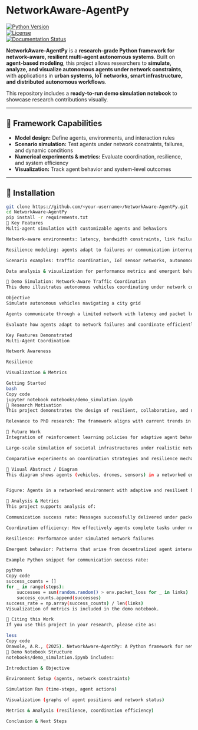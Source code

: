 # NetworkAware-AgentPy

[![Python Version](https://img.shields.io/badge/python-3.9%2B-blue)](https://www.python.org/)  
[![License](https://img.shields.io/github/license/<your-username>/NetworkAware-AgentPy)](https://github.com/<your-username>/NetworkAware-AgentPy/blob/main/LICENSE)  
[![Documentation Status](https://readthedocs.org/projects/agentpy/badge/?version=latest)](https://agentpy.readthedocs.io/en/latest/?badge=latest)

**NetworkAware-AgentPy** is a **research-grade Python framework for network-aware, resilient multi-agent autonomous systems**. Built on **agent-based modeling**, this project allows researchers to **simulate, analyze, and visualize autonomous agents under network constraints**, with applications in **urban systems, IoT networks, smart infrastructure, and distributed autonomous workflows**.

This repository includes a **ready-to-run demo simulation notebook** to showcase research contributions visually.

---

## 🔹 Framework Capabilities

- **Model design:** Define agents, environments, and interaction rules  
- **Scenario simulation:** Test agents under network constraints, failures, and dynamic conditions  
- **Numerical experiments & metrics:** Evaluate coordination, resilience, and system efficiency  
- **Visualization:** Track agent behavior and system-level outcomes  

---

## 🔹 Installation

```bash
git clone https://github.com/<your-username>/NetworkAware-AgentPy.git
cd NetworkAware-AgentPy
pip install -r requirements.txt
🔹 Key Features
Multi-agent simulation with customizable agents and behaviors

Network-aware environments: latency, bandwidth constraints, link failures

Resilience modeling: agents adapt to failures or communication interruptions

Scenario examples: traffic coordination, IoT sensor networks, autonomous drone fleets

Data analysis & visualization for performance metrics and emergent behaviors

🔹 Demo Simulation: Network-Aware Traffic Coordination
This demo illustrates autonomous vehicles coordinating under network constraints in a simulated urban environment.

Objective
Simulate autonomous vehicles navigating a city grid

Agents communicate through a limited network with latency and packet loss

Evaluate how agents adapt to network failures and coordinate efficiently

Key Features Demonstrated
Multi-Agent Coordination

Network Awareness

Resilience

Visualization & Metrics

Getting Started
bash
Copy code
jupyter notebook notebooks/demo_simulation.ipynb
🔹 Research Motivation
This project demonstrates the design of resilient, collaborative, and network-aware multi-agent autonomous systems. It bridges theory and practical applications in urban infrastructure, IoT, and distributed systems, supporting research in autonomous workflows, agentic AI, and network-aware decision-making.

Relevance to PhD research: The framework aligns with current trends in agentic AI, multi-agent orchestration, and autonomous systems, providing hands-on experiments relevant to MIT IDSS and interdisciplinary autonomous systems research.

🔹 Future Work
Integration of reinforcement learning policies for adaptive agent behavior

Large-scale simulation of societal infrastructures under realistic network conditions

Comparative experiments on coordination strategies and resilience mechanisms

🔹 Visual Abstract / Diagram
This diagram shows agents (vehicles, drones, sensors) in a networked environment, highlighting communication links and resilience mechanisms:


Figure: Agents in a networked environment with adaptive and resilient behaviors.

🔹 Analysis & Metrics
This project supports analysis of:

Communication success rate: Messages successfully delivered under packet loss

Coordination efficiency: How effectively agents complete tasks under network constraints

Resilience: Performance under simulated network failures

Emergent behavior: Patterns that arise from decentralized agent interactions

Example Python snippet for communication success rate:

python
Copy code
success_counts = []
for _ in range(steps):
    successes = sum(random.random() > env.packet_loss for _ in links)
    success_counts.append(successes)
success_rate = np.array(success_counts) / len(links)
Visualization of metrics is included in the demo notebook.

🔹 Citing this Work
If you use this project in your research, please cite as:

less
Copy code
Onawole, A.R., (2025). NetworkAware-AgentPy: A Python framework for network-aware multi-agent autonomous systems. GitHub Repository, https://github.com/<your-username>/NetworkAware-AgentPy
🔹 Demo Notebook Structure
notebooks/demo_simulation.ipynb includes:

Introduction & Objective

Environment Setup (agents, network constraints)

Simulation Run (time-steps, agent actions)

Visualization (graphs of agent positions and network status)

Metrics & Analysis (resilience, coordination efficiency)

Conclusion & Next Steps






